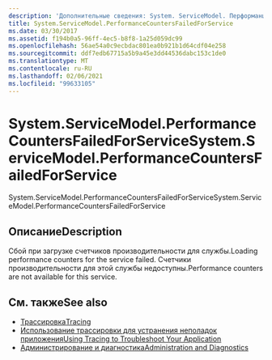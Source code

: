 ```yaml
---
description: 'Дополнительные сведения: System. ServiceModel. Перформанцекаунтерсфаиледфорсервице'
title: System.ServiceModel.PerformanceCountersFailedForService
ms.date: 03/30/2017
ms.assetid: f194b0a5-96ff-4ec5-b8f8-1a25d059dc99
ms.openlocfilehash: 56ae54a0c9ecbdac801ea0b921b1d64cdf04e258
ms.sourcegitcommit: ddf7edb67715a5b9a45e3dd44536dabc153c1de0
ms.translationtype: MT
ms.contentlocale: ru-RU
ms.lasthandoff: 02/06/2021
ms.locfileid: "99633105"
---
```

# <a name="systemservicemodelperformancecountersfailedforservice"></a><span data-ttu-id="de3cc-103">System.ServiceModel.PerformanceCountersFailedForService</span><span class="sxs-lookup"><span data-stu-id="de3cc-103">System.ServiceModel.PerformanceCountersFailedForService</span></span>

<span data-ttu-id="de3cc-104">System.ServiceModel.PerformanceCountersFailedForService</span><span class="sxs-lookup"><span data-stu-id="de3cc-104">System.ServiceModel.PerformanceCountersFailedForService</span></span>  
  
## <a name="description"></a><span data-ttu-id="de3cc-105">Описание</span><span class="sxs-lookup"><span data-stu-id="de3cc-105">Description</span></span>  

 <span data-ttu-id="de3cc-106">Сбой при загрузке счетчиков производительности для службы.</span><span class="sxs-lookup"><span data-stu-id="de3cc-106">Loading performance counters for the service failed.</span></span> <span data-ttu-id="de3cc-107">Счетчики производительности для этой службы недоступны.</span><span class="sxs-lookup"><span data-stu-id="de3cc-107">Performance counters are not available for this service.</span></span>  
  
## <a name="see-also"></a><span data-ttu-id="de3cc-108">См. также</span><span class="sxs-lookup"><span data-stu-id="de3cc-108">See also</span></span>

- [<span data-ttu-id="de3cc-109">Трассировка</span><span class="sxs-lookup"><span data-stu-id="de3cc-109">Tracing</span></span>](index.md)
- [<span data-ttu-id="de3cc-110">Использование трассировки для устранения неполадок приложения</span><span class="sxs-lookup"><span data-stu-id="de3cc-110">Using Tracing to Troubleshoot Your Application</span></span>](using-tracing-to-troubleshoot-your-application.md)
- [<span data-ttu-id="de3cc-111">Администрирование и диагностика</span><span class="sxs-lookup"><span data-stu-id="de3cc-111">Administration and Diagnostics</span></span>](../index.md)
